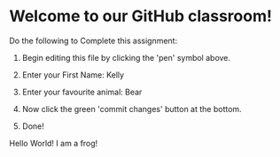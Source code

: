 # Welcome to our GitHub classroom!

Do the following to Complete this assignment:

1. Begin editing this file by clicking the 'pen' symbol above.

2. Enter your First Name: Kelly

3. Enter your favourite animal: Bear

4. Now click the green 'commit changes' button at the bottom.

5. Done!

Hello World!
I am a frog!

